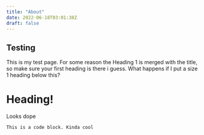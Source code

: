 ```yaml
---
title: "About"
date: 2022-06-18T03:01:38Z
draft: false
---
```


## Testing
This is my test page. For some reason the Heading 1 is merged with the title, so make sure your first heading is there i guess. What happens if I put a size  1 heading below this?

# Heading!

Looks dope

```
This is a code block. Kinda cool
```

